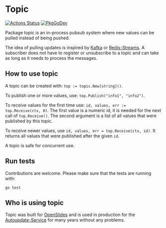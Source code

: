 # Topic

[![Actions Status](https://github.com/ostcar/topic/workflows/Topic/badge.svg)](https://github.com/ostcar/topic/actions)
[![PkgGoDev](https://pkg.go.dev/badge/github.com/ostcar/topic)](https://pkg.go.dev/github.com/ostcar/topic)

Package topic is an in-process pubsub system where new values can be pulled
instead of being pushed.

The idea of pulling updates is inspired by [Kafka](https://kafka.apache.org/) or
[Redis-Streams](https://redis.io/topics/streams-intro). A subscriber does not
have to register or unsubscribe to a topic and can take as long as it needs to
process the messages.


## How to use topic

A topic can be created with: `top := topic.New[string]()`.

To publish one or more values, use: `top.Publish("info1", "info2")`.

To receive values for the first time use: `id, values, err := top.Receive(ctx,
0)`. The first value is a numeric id, it is needed for the next call of
`top.Receive()`. The second argument is a list of all values that were
published by this topic.

To receive newer values, use `id, values, err = top.Receive(ctx, id)`. It
returns all values that were published after the given `id`.

A topic is safe for concurrent use.

## Run tests

Contributions are welcome. Please make sure that the tests are running with:

```go test```

## Who is using topic

Topic was built for [OpenSlides](https://openslides.com) and is used in
production for the
[Autoupdate-Service](https://github.com/openslides/openslides-autoupdate-service)
for many years without any problems.
